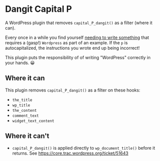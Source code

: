 # Dangit Capital P

A WordPress plugin that removes `capital_P_dangit()` as a filter (where it can).

Every once in a while you find yourself [needing to write something](https://jeremyfelt.com/2020/06/03/publishing-to-wordpress-with-rstudio/) that requires a (gasp!) `Wordpress` as part of an example. If the `p` is autocapitalized, the instructions you wrote end up being incorrect!

This plugin puts the responsibility of of writing "WordPress" correctly in your hands. 😀

## Where it can

This plugin removes `capital_P_dangit()` as a filter on these hooks:

* `the_title`
* `wp_title`
* `the_content`
* `comment_text`
* `widget_text_content`

## Where it can't

* `capital_P_dangit()` is applied directly to `wp_document_title()` before it returns. See https://core.trac.wordpress.org/ticket/51643
